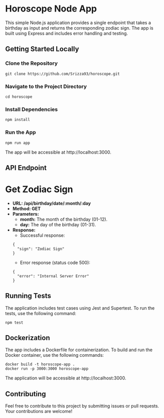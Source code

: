 # Horoscope Node App

This simple Node.js application provides a single endpoint that takes a birthday as input and returns the corresponding zodiac sign. The app is built using Express and includes error handling and testing.

## Getting Started Locally

### Clone the Repository

```
git clone https://github.com/Srizza93/horoscope.git
```

### Navigate to the Project Directory

```
cd horoscope
```

### Install Dependencies

```
npm install
```

### Run the App

```
npm run app
```

The app will be accessible at http://localhost:3000.

## API Endpoint

# Get Zodiac Sign

- **URL: /api/birthday/date/:month/:day**
- **Method: GET**
- **Parameters:**
  - **month:** The month of the birthday (01-12).
  - **day:** The day of the birthday (01-31).
- **Response:**
  - Successful response:
  ```
  {
    "sign": "Zodiac Sign"
  }
  ```
  - Error response (status code 500):
  ```
  {
    "error": "Internal Server Error"
  }
  ```

## Running Tests

The application includes test cases using Jest and Supertest. To run the tests, use the following command:

```
npm test
```

## Dockerization

The app includes a Dockerfile for containerization. To build and run the Docker container, use the following commands:

```
docker build -t horoscope-app .
docker run -p 3000:3000 horoscope-app
```

The application will be accessible at http://localhost:3000.

## Contributing

Feel free to contribute to this project by submitting issues or pull requests. Your contributions are welcome!
